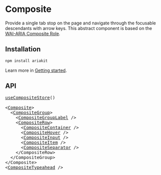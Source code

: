 # Composite

<p data-description>
  Provide a single tab stop on the page and navigate through the focusable descendants with arrow keys. This abstract component is based on the <a href="https://w3c.github.io/aria/#composite">WAI-ARIA Composite Role</a>.
</p>

## Installation

```sh
npm install ariakit
```

Learn more in [Getting started](/guide/getting-started).

## API

<pre data-api>
<a href="/apis/composite-store">useCompositeStore</a>()

&lt;<a href="/apis/composite">Composite</a>&gt;
  &lt;<a href="/apis/composite-group">CompositeGroup</a>&gt;
    &lt;<a href="/apis/composite-group-label">CompositeGroupLabel</a> /&gt;
    &lt;<a href="/apis/composite-row">CompositeRow</a>&gt;
      &lt;<a href="/apis/composite-container">CompositeContainer</a> /&gt;
      &lt;<a href="/apis/composite-hover">CompositeHover</a> /&gt;
      &lt;<a href="/apis/composite-input">CompositeInput</a> /&gt;
      &lt;<a href="/apis/composite-item">CompositeItem</a> /&gt;
      &lt;<a href="/apis/composite-separator">CompositeSeparator</a> /&gt;
    &lt;/CompositeRow&gt;
  &lt;/CompositeGroup&gt;
&lt;/Composite&gt;
&lt;<a href="/apis/composite-typeahead">CompositeTypeahead</a> /&gt;
</pre>
